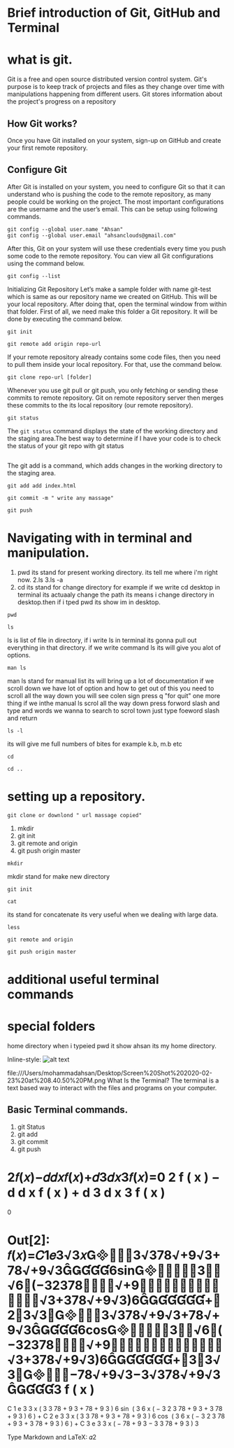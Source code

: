 # Brief introduction of Git, GitHub and Terminal

# what is git.
Git is a free and open source distributed version control system. Git's purpose is to keep track of projects and files as they change over time with manipulations happening from different users. Git stores information about the project's progress on a repository
## How Git works?
Once you have Git installed on your system, sign-up on GitHub and create your first remote repository.
## Configure Git
After Git is installed on your system, you need to configure Git so that it can understand who is pushing the code to the remote repository, as many people could be working on the project. The most important configurations are the username and the user’s email. This can be setup using following commands.
```
git config --global user.name "Ahsan"
git config --global user.email "ahsanclouds@gmail.com"
```
After this, Git on your system will use these credentials every time you push some code to the remote repository. You can view all Git configurations using the command below.
```
git config --list
```
Initializing Git Repository
Let’s make a sample folder with name git-test which is same as our repository name we created on GitHub. This will be your local repository. After doing that, open the terminal window from within that folder.
First of all, we need make this folder a Git repository. It will be done by executing the command below.
```
git init
```
```
git remote add origin repo-url
```
If your remote repository already contains some code files, then you need to pull them inside your local repository. For that, use the command below.
```
git clone repo-url [folder]
```
Whenever you use git pull or git push, you only fetching or sending these commits to remote repository. Git on remote repository server then merges these commits to the its local repository (our remote repository).
 
```
git status
```
The `git status` command displays the state of the working directory and the staging area.The best way to determine if I have your code is to check the status of your git repo with git status
```
```
The git add is a command, which adds changes in the working directory to the staging area.
```
git add add index.html
```
```
git commit -m " write any massage"
```
```
git push
```
# Navigating with in terminal and manipulation.
1. pwd its stand for present working directory. its tell me where i'm right now.
2.ls
3.ls -a
4. cd its stand for change directory for example if we write cd desktop in terminal its actuaaly change the path its means i change directory in desktop.then if i tped pwd its show im in desktop.
```
pwd
```
```
ls
```
ls is list of file in directory, if i write ls in terminal its gonna pull out everything in that directory. if we write command ls its will give you alot of options.
```
man ls
```
man ls stand for manual list its will bring up a lot of documentation if we scroll down we have lot of option and how to get out of this you need to scroll all the way down you will see colen sign press q "for quit" one more thing if we inthe manual ls scrol all the way down press forword slash and type and words we wanna to search to scrol town just type foeword slash and return
```
ls -l

```
its will give me full numbers of bites for example k.b, m.b etc
```
cd
```
```
cd ..
```
# setting up a repository.
```
git clone or downlond " url massage copied"
```
1. mkdir
2. git init
3. git remote and origin
4. git push origin master
```
mkdir
```
mkdir stand for make new directory
```
git init
```
```
cat
```
its stand for concatenate its very useful when we dealing with large data.
```
less
```
```
git remote and origin
```
```
git push origin master
```
# additional useful terminal commands
# special folders
home directory when i typeied pwd it show ahsan its my home directory.



Inline-style: 
![alt text]("https://drive.google.com/file/d/1jbW8hzYxhprvW2Bgiabk-3QNZdH6GcV6/view?usp=sharing")


file:///Users/mohammadahsan/Desktop/Screen%20Shot%202020-02-23%20at%208.40.50%20PM.png
What Is the Terminal?
The terminal is a text based way to interact with the files and programs on your computer.


## Basic Terminal commands.
1. git Status
2. git add
3. git commit
4. git push


2𝑓(𝑥)−𝑑𝑑𝑥𝑓(𝑥)+𝑑3𝑑𝑥3𝑓(𝑥)=0
2
f
(
x
)
−
d
d
x
f
(
x
)
+
d
3
d
x
3
f
(
x
)
=
0
 
Out[2]:
𝑓(𝑥)=𝐶1𝑒3√3𝑥3√378√+9√3+78√+9√36sin3⎯⎯√6𝑥(−32378⎯⎯⎯⎯√+9⎯⎯⎯⎯⎯⎯⎯⎯⎯⎯⎯⎯⎯⎯√3+378√+9√3)6+𝐶2𝑒3√3𝑥3√378√+9√3+78√+9√36cos3⎯⎯√6𝑥(−32378⎯⎯⎯⎯√+9⎯⎯⎯⎯⎯⎯⎯⎯⎯⎯⎯⎯⎯⎯√3+378√+9√3)6+𝐶3𝑒3√3𝑥−78√+9√3−3√378√+9√33
f
(
x
)
=
C
1
e
3
3
x
(
3
3
78
+
9
3
+
78
+
9
3
)
6
sin
⁡
(
3
6
x
(
−
3
2
3
78
+
9
3
+
3
78
+
9
3
)
6
)
+
C
2
e
3
3
x
(
3
3
78
+
9
3
+
78
+
9
3
)
6
cos
⁡
(
3
6
x
(
−
3
2
3
78
+
9
3
+
3
78
+
9
3
)
6
)
+
C
3
e
3
3
x
(
−
78
+
9
3
−
3
3
78
+
9
3
)
3
 
Type Markdown and LaTeX: 𝛼2









